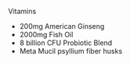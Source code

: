 Vitamins 
- 200mg American Ginseng
- 2000mg Fish Oil
- 8 billion CFU Probiotic Blend
- Meta Mucil psyllium fiber husks